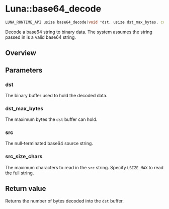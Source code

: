 # Luna::base64_decode

```c++
LUNA_RUNTIME_API usize base64_decode(void *dst, usize dst_max_bytes, const c8 *src, usize src_size_chars=USIZE_MAX)
```

Decode a base64 string to binary data. The system assumes the string passed in is a valid base64 string. 

## Overview


## Parameters
### dst
The binary buffer used to hold the decoded data. 

### dst_max_bytes
The maximum bytes the `dst` buffer can hold. 

### src
The null-terminated base64 source string. 

### src_size_chars
The maximum characters to read in the `src` string. Specify `USIZE_MAX` to read the full string. 

## Return value
Returns the number of bytes decoded into the `dst` buffer. 

